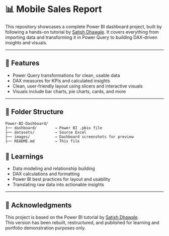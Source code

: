 # 📊 Mobile Sales Report

This repository showcases a complete Power BI dashboard project, built by following a hands-on tutorial by [Satish Dhawale](https://www.youtube.com/watch?v=znJGWMtk_EE). It covers everything from importing data and transforming it in Power Query to building DAX-driven insights and visuals.

---

## 🚀 Features

- Power Query transformations for clean, usable data
- DAX measures for KPIs and calculated insights
- Clean, user-friendly layout using slicers and interactive visuals
- Visuals include bar charts, pie charts, cards, and more

---

## 📁 Folder Structure

```
Power-BI-Dashboard/
├── dashboard/        → Power BI .pbix file
├── datasets/         → Source Excel  
├── images/           → Dashboard screenshots for preview
├── README.md         → This file

```

## 🧠 Learnings

- Data modeling and relationship building
- DAX calculations and formatting
- Power BI best practices for layout and usability
- Translating raw data into actionable insights

---

## 🙏 Acknowledgments

This project is based on the Power BI tutorial by [Satish Dhawale](https://github.com/SatishDhawale/Power_BI_Dashboard).  
This version has been rebuilt, restructured, and published for learning and portfolio demonstration purposes only.
